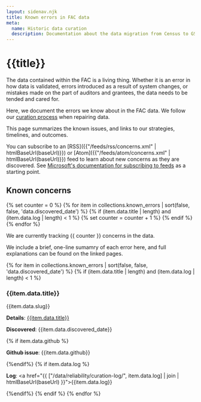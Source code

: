 ```yaml
---
layout: sidenav.njk
title: Known errors in FAC data
meta:
  name: Historic data curation
  description: Documentation about the data migration from Census to GSA.
---
```


# {{title}}

The data contained within the FAC is a living thing. Whether it is an error in how data is validated, errors introduced as a result of system changes, or mistakes made on the part of auditors and grantees, the data needs to be tended and cared for. 

Here, we document the errors we know about in the FAC data. We follow our [curation process](../curation/) when repairing data.

This page summarizes the known issues, and links to our strategies, timelines, and outcomes.

You can subscribe to an [RSS]({{"/feeds/rss/concerns.xml" | htmlBaseUrl(baseUrl)}}) or [Atom]({{"/feeds/atom/concerns.xml" | htmlBaseUrl(baseUrl)}}) feed to learn about new concerns as they are discovered. See [Microsoft's documentation for subscribing to feeds](https://support.microsoft.com/en-us/office/what-are-rss-feeds-e8aaebc3-a0a7-40cd-9e10-88f9c1e74b97) as a starting point.

## Known concerns

{% set counter = 0 %}
{% for item in collections.known_errors | sort(false, false, 'data.discovered_date') %}
  {% if (item.data.title | length) and (item.data.log | length) < 1 %}
    {% set counter = counter + 1 %}
  {% endif %}
{% endfor %}

We are currently tracking {{ counter }} concerns in the data.

We include a brief, one-line sumamry of each error here, and full explanations can be found on the linked pages.

{% for item in collections.known_errors | sort(false, false, 'data.discovered_date') %}
    {% if (item.data.title | length) and (item.data.log | length) < 1 %}
                <h3 id="{{ item.data.title | slugify }}">{{item.data.title}}</h3>
                <p>{{item.data.slug}}</p>
                <p><b>Details</b>: <a href="{{ item.url | htmlBaseUrl(baseUrl) }}">{{item.data.title}}</a></p>
                <p><b>Discovered</b>: {{item.data.discovered_date}}</p>
                {% if item.data.github %}<p><b>Github issue</b>: {{item.data.github}}</p>{%endif%}
                {% if item.data.log %}<p><b>Log</b>: <a href="{{ ["/data/reliability/curation-log/", item.data.log] | join | htmlBaseUrl(baseUrl) }}">{{item.data.log}}</a></p>{%endif%}
    {% endif %}
{% endfor %}

